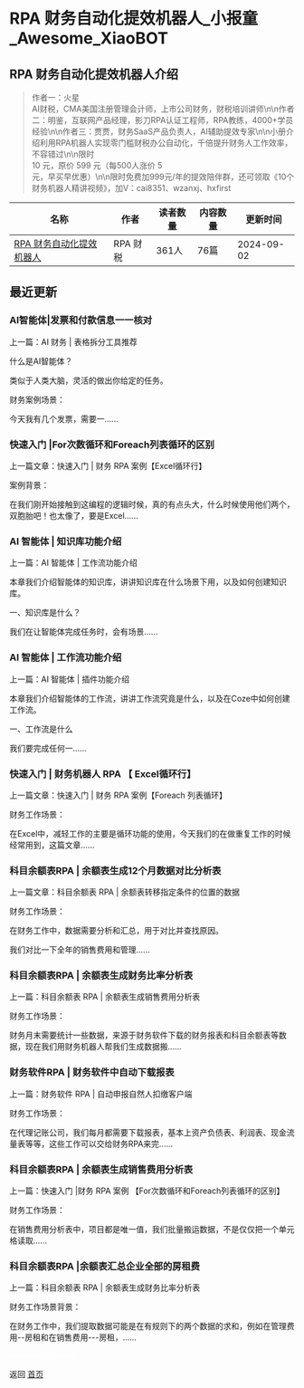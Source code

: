 # RPA 财务自动化提效机器人_小报童_Awesome_XiaoBOT

## RPA 财务自动化提效机器人介绍
> 作者一：火星  
AI财税，CMA美国注册管理会计师，上市公司财务，财税培训讲师\n\n作者二：明鉴，互联网产品经理，影刀RPA认证工程师，RPA教练，4000+学员经验\n\n作者三：贾贾，财务SaaS产品负责人，AI辅助提效专家\n\n小册介绍利用RPA机器人实现零门槛财税办公自动化，千倍提升财务人工作效率，不容错过\n\n限时  
10 元，原价 599 元（每500人涨价 5  
元，早买早优惠）\n\n限时免费加999元/年的提效陪伴群，还可领取《10个财务机器人精讲视频》，加V：cai8351、wzanxj、hxfirst  
  


|名称|作者|读者数量|内容数量|更新时间|
|---|---|---|---|---|
|[RPA 财务自动化提效机器人](https://xiaobot.net/p/Financial_RPA?refer=0b133df9-27dc-423b-8101-639049001c13)|RPA 财税|361人|76篇|2024-09-02|

## 最近更新
### AI智能体|发票和付款信息一一核对

上一篇：​AI 财务 | 表格拆分工具推荐

什么是AI智能体？

类似于人类大脑，灵活的做出你给定的任务。

财务案例场景：

今天我有几个发票，需要一......

### 快速入门 |For次数循环和Foreach列表循环的区别

上一篇文章：快速入门 | 财务 RPA 案例【Excel循环行】

案例背景：

在我们刚开始接触到这编程的逻辑时候，真的有点头大，什么时候使用他们两个，双胞胎吧！也太像了，要是Excel......

### AI 智能体 | 知识库功能介绍

上一篇：AI 智能体 | 工作流功能介绍

本章我们介绍智能体的知识库，讲讲知识库在什么场景下用，以及如何创建知识库。

一、知识库是什么？

我们在让智能体完成任务时，会有场景......

### AI 智能体 | 工作流功能介绍

上一篇：AI 智能体 | 插件功能介绍

本章我们介绍智能体的工作流，讲讲工作流究竟是什么，以及在Coze中如何创建工作流。

一、工作流是什么

我们要完成任何一......

### 快速入门 | 财务机器人 RPA 【 Excel循环行】

上一篇文章：快速入门 | 财务 RPA 案例【Foreach 列表循环】

财务工作场景：

在Excel中，减轻工作的主要是循环功能的使用，今天我们的在做重复工作的时候经常用到，这篇文章......

### 科目余额表RPA | 余额表生成12个月数据对比分析表

上一篇文章：科目余额表 RPA | 余额表转移指定条件的位置的数据

财务工作场景：

在财务工作中，数据需要分析和汇总，用于对比并查找原因。

我们对比一下全年的销售费用和管理......

### 科目余额表RPA | 余额表生成财务比率分析表

上一篇：科目余额表 RPA | 余额表生成销售费用分析表

财务工作场景：

财务月末需要统计一些数据，来源于财务软件下载的财务报表和科目余额表等数据，现在我们用财务机器人帮我们生成数据搬......

### 财务软件RPA | 财务软件中自动下载报表

上一篇：财务软件 RPA | 自动申报自然人扣缴客户端

财务工作场景：

在代理记账公司，我们每月都需要下载报表，基本上资产负债表、利润表、现金流量表等等，这些工作可以交给财务RPA来完......

### 科目余额表RPA | 余额表生成销售费用分析表

上一篇：快速入门 |财务 RPA 案例 【For次数循环和Foreach列表循环的区别】

财务工作场景：

在销售费用分析表中，项目都是唯一值，我们批量搬运数据，不是仅仅把一个单元格读取......

### 科目余额表RPA |余额表汇总企业全部的房租费

上一篇：科目余额表 RPA | 余额表生成财务比率分析表

财务工作场景背景：

在财务工作中，我们提取数据可能是在有规则下的两个数据的求和，例如在管理费用--房租和在销售费用---房租，......


<a href="https://github.com/Reno9527/awesome-xiaobot" style="color: white; text-decoration: none;">awesome-xiaobot</a>

返回 [首页](../README.md)
